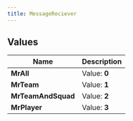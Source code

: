 ```yaml
---
title: MessageReciever
---
```


## Values

| Name | Description |
| ---- | ----------- |
| **MrAll** | Value: **0** |
| **MrTeam** | Value: **1** |
| **MrTeamAndSquad** | Value: **2** |
| **MrPlayer** | Value: **3** |

